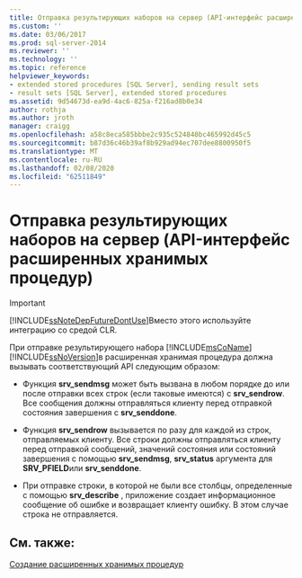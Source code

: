 ```yaml
---
title: Отправка результирующих наборов на сервер (API-интерфейс расширенных хранимых процедур) | Документация Майкрософт
ms.custom: ''
ms.date: 03/06/2017
ms.prod: sql-server-2014
ms.reviewer: ''
ms.technology: ''
ms.topic: reference
helpviewer_keywords:
- extended stored procedures [SQL Server], sending result sets
- result sets [SQL Server], extended stored procedures
ms.assetid: 9d54673d-ea9d-4ac6-825a-f216ad8b0e34
author: rothja
ms.author: jroth
manager: craigg
ms.openlocfilehash: a58c8eca585bbbe2c935c524840bc465992d45c5
ms.sourcegitcommit: b87d36c46b39af8b929ad94ec707dee8800950f5
ms.translationtype: MT
ms.contentlocale: ru-RU
ms.lasthandoff: 02/08/2020
ms.locfileid: "62511849"
---
```

# <a name="sending-result-sets-to-the-server-extended-stored-procedure-api"></a>Отправка результирующих наборов на сервер (API-интерфейс расширенных хранимых процедур)
    
> [!IMPORTANT]  
>  [!INCLUDE[ssNoteDepFutureDontUse](../../includes/ssnotedepfuturedontuse-md.md)]Вместо этого используйте интеграцию со средой CLR.  
  
 При отправке результирующего набора [!INCLUDE[msCoName](../../includes/msconame-md.md)] [!INCLUDE[ssNoVersion](../../includes/ssnoversion-md.md)]в расширенная хранимая процедура должна вызывать соответствующий API следующим образом:  
  
-   Функция **srv_sendmsg** может быть вызвана в любом порядке до или после отправки всех строк (если таковые имеются) с **srv_sendrow**. Все сообщения должны отправляться клиенту перед отправкой состояния завершения с **srv_senddone**.  
  
-   Функция **srv_sendrow** вызывается по разу для каждой из строк, отправляемых клиенту. Все строки должны отправляться клиенту перед отправкой сообщений, значений состояния или состояний завершения с помощью **srv_sendmsg**, **srv_status** аргумента для **SRV_PFIELD**или **srv_senddone**.  
  
-   При отправке строки, в которой не были все столбцы, определенные с помощью **srv_describe** , приложение создает информационное сообщение об ошибке и возвращает клиенту ошибку. В этом случае строка не отправляется.  
  
## <a name="see-also"></a>См. также:  
 [Создание расширенных хранимых процедур](creating-extended-stored-procedures.md)  
  
  
